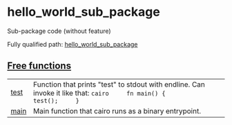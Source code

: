 # hello_world_sub_package

Sub-package code (without feature)

Fully qualified path: [hello_world_sub_package](./hello_world_sub_package.md)


## [Free functions](./hello_world_sub_package-free_functions.md)

| | |
|:---|:---|
| [test](./hello_world_sub_package-test.md) | Function that prints "test" to stdout with endline. Can invoke it like that:  ```cairo     fn main() {         test();     } ``` |
| [main](./hello_world_sub_package-main.md) | Main function that cairo runs as a binary entrypoint. |

